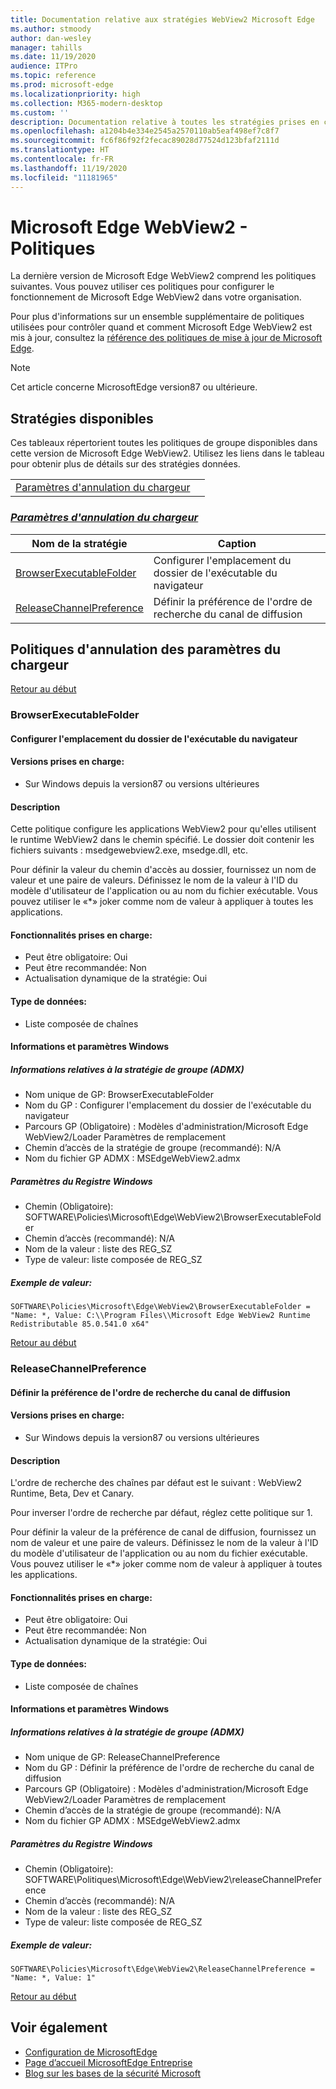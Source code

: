 ```yaml
---
title: Documentation relative aux stratégies WebView2 Microsoft Edge
ms.author: stmoody
author: dan-wesley
manager: tahills
ms.date: 11/19/2020
audience: ITPro
ms.topic: reference
ms.prod: microsoft-edge
ms.localizationpriority: high
ms.collection: M365-modern-desktop
ms.custom: ''
description: Documentation relative à toutes les stratégies prises en charge par le navigateur MicrosoftEdge pour Windows et Mac
ms.openlocfilehash: a1204b4e334e2545a2570110ab5eaf498ef7c8f7
ms.sourcegitcommit: fc6f86f92f2fecac89028d77524d123bfaf2111d
ms.translationtype: HT
ms.contentlocale: fr-FR
ms.lasthandoff: 11/19/2020
ms.locfileid: "11181965"
---
```

# Microsoft Edge WebView2 - Politiques

La dernière version de Microsoft Edge WebView2 comprend les politiques suivantes. Vous pouvez utiliser ces politiques pour configurer le fonctionnement de Microsoft Edge WebView2 dans votre organisation.

Pour plus d'informations sur un ensemble supplémentaire de politiques utilisées pour contrôler quand et comment Microsoft Edge WebView2 est mis à jour, consultez la [référence des politiques de mise à jour de Microsoft Edge](microsoft-edge-update-policies.md).


> [!NOTE]
> Cet article concerne MicrosoftEdge version87 ou ultérieure.

## Stratégies disponibles

Ces tableaux répertorient toutes les politiques de groupe disponibles dans cette version de Microsoft Edge WebView2. Utilisez les liens dans le tableau pour obtenir plus de détails sur des stratégies données.

|||
|-|-|
|[Paramètres d'annulation du chargeur](#loader-override-settings)|

### [*Paramètres d'annulation du chargeur*](#loader-override-settings-policies)

|Nom de la stratégie|Caption|
|-|-|
|[BrowserExecutableFolder](#browserexecutablefolder)|Configurer l'emplacement du dossier de l'exécutable du navigateur|
|[ReleaseChannelPreference](#releasechannelpreference)|Définir la préférence de l'ordre de recherche du canal de diffusion|




  ## Politiques d'annulation des paramètres du chargeur

  [Retour au début](#microsoft-edge-webview2---policies)

  ### BrowserExecutableFolder

  #### Configurer l'emplacement du dossier de l'exécutable du navigateur

  
  
  #### Versions prises en charge:

  - Sur Windows depuis la version87 ou versions ultérieures

  #### Description

  Cette politique configure les applications WebView2 pour qu'elles utilisent le runtime WebView2 dans le chemin spécifié. Le dossier doit contenir les fichiers suivants : msedgewebview2.exe, msedge.dll, etc.

Pour définir la valeur du chemin d'accès au dossier, fournissez un nom de valeur et une paire de valeurs. Définissez le nom de la valeur à l'ID du modèle d'utilisateur de l'application ou au nom du fichier exécutable. Vous pouvez utiliser le «*» joker comme nom de valeur à appliquer à toutes les applications.

  #### Fonctionnalités prises en charge:

  - Peut être obligatoire: Oui
  - Peut être recommandée: Non
  - Actualisation dynamique de la stratégie: Oui

  #### Type de données:

  - Liste composée de chaînes

  #### Informations et paramètres Windows

  ##### Informations relatives à la stratégie de groupe (ADMX)

  - Nom unique de GP: BrowserExecutableFolder
  - Nom du GP : Configurer l'emplacement du dossier de l'exécutable du navigateur
  - Parcours GP (Obligatoire) : Modèles d'administration/Microsoft Edge WebView2/Loader Paramètres de remplacement
  - Chemin d’accès de la stratégie de groupe (recommandé): N/A
  - Nom du fichier GP ADMX : MSEdgeWebView2.admx

  ##### Paramètres du Registre Windows

  - Chemin (Obligatoire): SOFTWARE\Policies\Microsoft\Edge\WebView2\BrowserExecutableFolder
  - Chemin d’accès (recommandé): N/A
  - Nom de la valeur : liste des REG_SZ
  - Type de valeur: liste composée de REG_SZ

  ##### Exemple de valeur:

```
SOFTWARE\Policies\Microsoft\Edge\WebView2\BrowserExecutableFolder = "Name: *, Value: C:\\Program Files\\Microsoft Edge WebView2 Runtime Redistributable 85.0.541.0 x64"

```

  

  [Retour au début](#microsoft-edge-webview2---policies)

  ### ReleaseChannelPreference

  #### Définir la préférence de l'ordre de recherche du canal de diffusion

  
  
  #### Versions prises en charge:

  - Sur Windows depuis la version87 ou versions ultérieures

  #### Description

  L'ordre de recherche des chaînes par défaut est le suivant : WebView2 Runtime, Beta, Dev et Canary.

Pour inverser l'ordre de recherche par défaut, réglez cette politique sur 1.

Pour définir la valeur de la préférence de canal de diffusion, fournissez un nom de valeur et une paire de valeurs. Définissez le nom de la valeur à l'ID du modèle d'utilisateur de l'application ou au nom du fichier exécutable. Vous pouvez utiliser le «*» joker comme nom de valeur à appliquer à toutes les applications.

  #### Fonctionnalités prises en charge:

  - Peut être obligatoire: Oui
  - Peut être recommandée: Non
  - Actualisation dynamique de la stratégie: Oui

  #### Type de données:

  - Liste composée de chaînes

  #### Informations et paramètres Windows

  ##### Informations relatives à la stratégie de groupe (ADMX)

  - Nom unique de GP: ReleaseChannelPreference
  - Nom du GP : Définir la préférence de l'ordre de recherche du canal de diffusion
  - Parcours GP (Obligatoire) : Modèles d'administration/Microsoft Edge WebView2/Loader Paramètres de remplacement
  - Chemin d’accès de la stratégie de groupe (recommandé): N/A
  - Nom du fichier GP ADMX : MSEdgeWebView2.admx

  ##### Paramètres du Registre Windows

  - Chemin (Obligatoire): SOFTWARE\Politiques\Microsoft\Edge\WebView2\releaseChannelPreference
  - Chemin d’accès (recommandé): N/A
  - Nom de la valeur : liste des REG_SZ
  - Type de valeur: liste composée de REG_SZ

  ##### Exemple de valeur:

```
SOFTWARE\Policies\Microsoft\Edge\WebView2\ReleaseChannelPreference = "Name: *, Value: 1"

```

  

  [Retour au début](#microsoft-edge-webview2---policies)


## Voir également

- [Configuration de MicrosoftEdge](configure-microsoft-edge.md)
- [Page d’accueil MicrosoftEdge Entreprise](https://aka.ms/EdgeEnterprise)
- [Blog sur les bases de la sécurité Microsoft](https://techcommunity.microsoft.com/t5/microsoft-security-baselines/bg-p/Microsoft-Security-Baselines)
